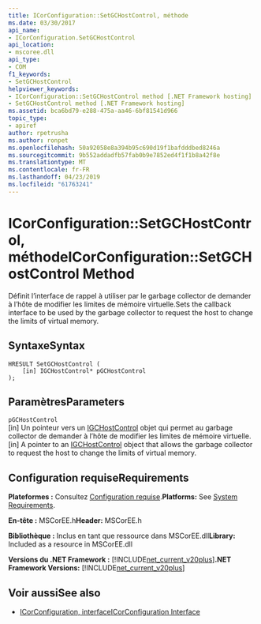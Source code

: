 ```yaml
---
title: ICorConfiguration::SetGCHostControl, méthode
ms.date: 03/30/2017
api_name:
- ICorConfiguration.SetGCHostControl
api_location:
- mscoree.dll
api_type:
- COM
f1_keywords:
- SetGCHostControl
helpviewer_keywords:
- ICorConfiguration::SetGCHostControl method [.NET Framework hosting]
- SetGCHostControl method [.NET Framework hosting]
ms.assetid: bca6bd79-e288-475a-aa46-6bf81541d966
topic_type:
- apiref
author: rpetrusha
ms.author: ronpet
ms.openlocfilehash: 50a92058e8a394b95c690d19f1bafdddbed8246a
ms.sourcegitcommit: 9b552addadfb57fab0b9e7852ed4f1f1b8a42f8e
ms.translationtype: MT
ms.contentlocale: fr-FR
ms.lasthandoff: 04/23/2019
ms.locfileid: "61763241"
---
```

# <a name="icorconfigurationsetgchostcontrol-method"></a><span data-ttu-id="ce36c-102">ICorConfiguration::SetGCHostControl, méthode</span><span class="sxs-lookup"><span data-stu-id="ce36c-102">ICorConfiguration::SetGCHostControl Method</span></span>
<span data-ttu-id="ce36c-103">Définit l’interface de rappel à utiliser par le garbage collector de demander à l’hôte de modifier les limites de mémoire virtuelle.</span><span class="sxs-lookup"><span data-stu-id="ce36c-103">Sets the callback interface to be used by the garbage collector to request the host to change the limits of virtual memory.</span></span>  
  
## <a name="syntax"></a><span data-ttu-id="ce36c-104">Syntaxe</span><span class="sxs-lookup"><span data-stu-id="ce36c-104">Syntax</span></span>  
  
```  
HRESULT SetGCHostControl (  
    [in] IGCHostControl* pGCHostControl  
);  
```  
  
## <a name="parameters"></a><span data-ttu-id="ce36c-105">Paramètres</span><span class="sxs-lookup"><span data-stu-id="ce36c-105">Parameters</span></span>  
 `pGCHostControl`  
 <span data-ttu-id="ce36c-106">[in] Un pointeur vers un [IGCHostControl](../../../../docs/framework/unmanaged-api/hosting/igchostcontrol-interface.md) objet qui permet au garbage collector de demander à l’hôte de modifier les limites de mémoire virtuelle.</span><span class="sxs-lookup"><span data-stu-id="ce36c-106">[in] A pointer to an [IGCHostControl](../../../../docs/framework/unmanaged-api/hosting/igchostcontrol-interface.md) object that allows the garbage collector to request the host to change the limits of virtual memory.</span></span>  
  
## <a name="requirements"></a><span data-ttu-id="ce36c-107">Configuration requise</span><span class="sxs-lookup"><span data-stu-id="ce36c-107">Requirements</span></span>  
 <span data-ttu-id="ce36c-108">**Plateformes :** Consultez [Configuration requise](../../../../docs/framework/get-started/system-requirements.md).</span><span class="sxs-lookup"><span data-stu-id="ce36c-108">**Platforms:** See [System Requirements](../../../../docs/framework/get-started/system-requirements.md).</span></span>  
  
 <span data-ttu-id="ce36c-109">**En-tête :** MSCorEE.h</span><span class="sxs-lookup"><span data-stu-id="ce36c-109">**Header:** MSCorEE.h</span></span>  
  
 <span data-ttu-id="ce36c-110">**Bibliothèque :** Inclus en tant que ressource dans MSCorEE.dll</span><span class="sxs-lookup"><span data-stu-id="ce36c-110">**Library:** Included as a resource in MSCorEE.dll</span></span>  
  
 <span data-ttu-id="ce36c-111">**Versions du .NET Framework :** [!INCLUDE[net_current_v20plus](../../../../includes/net-current-v20plus-md.md)]</span><span class="sxs-lookup"><span data-stu-id="ce36c-111">**.NET Framework Versions:** [!INCLUDE[net_current_v20plus](../../../../includes/net-current-v20plus-md.md)]</span></span>  
  
## <a name="see-also"></a><span data-ttu-id="ce36c-112">Voir aussi</span><span class="sxs-lookup"><span data-stu-id="ce36c-112">See also</span></span>

- [<span data-ttu-id="ce36c-113">ICorConfiguration, interface</span><span class="sxs-lookup"><span data-stu-id="ce36c-113">ICorConfiguration Interface</span></span>](../../../../docs/framework/unmanaged-api/hosting/icorconfiguration-interface.md)
